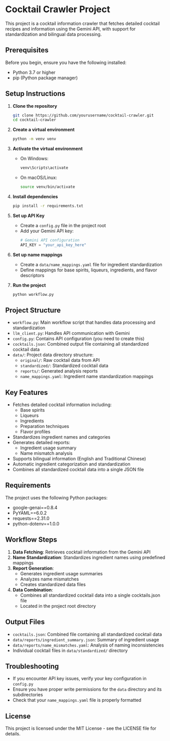 # Cocktail Crawler Project

This project is a cocktail information crawler that fetches detailed cocktail recipes and information using the Gemini API, with support for standardization and bilingual data processing.

## Prerequisites

Before you begin, ensure you have the following installed:

- Python 3.7 or higher
- pip (Python package manager)

## Setup Instructions

1. **Clone the repository**
   ```bash
   git clone https://github.com/yourusername/cocktail-crawler.git
   cd cocktail-crawler
   ```

2. **Create a virtual environment**
   ```bash
   python -m venv venv
   ```

3. **Activate the virtual environment**
   - On Windows:
     ```bash
     venv\Scripts\activate
     ```
   - On macOS/Linux:
     ```bash
     source venv/bin/activate
     ```

4. **Install dependencies**
   ```bash
   pip install -r requirements.txt
   ```

5. **Set up API Key**
   - Create a `config.py` file in the project root
   - Add your Gemini API key:
     ```python
     # Gemini API configuration
     API_KEY = "your_api_key_here"
     ```

6. **Set up name mappings**
   - Create a `data/name_mappings.yaml` file for ingredient standardization
   - Define mappings for base spirits, liqueurs, ingredients, and flavor descriptors

7. **Run the project**
   ```bash
   python workflow.py
   ```

## Project Structure

- `workflow.py`: Main workflow script that handles data processing and standardization
- `llm_client.py`: Handles API communication with Gemini
- `config.py`: Contains API configuration (you need to create this)
- `cocktails.json`: Combined output file containing all standardized cocktail data
- `data/`: Project data directory structure:
  - `original/`: Raw cocktail data from API
  - `standardized/`: Standardized cocktail data
  - `reports/`: Generated analysis reports
  - `name_mappings.yaml`: Ingredient name standardization mappings

## Key Features

- Fetches detailed cocktail information including:
  - Base spirits
  - Liqueurs
  - Ingredients
  - Preparation techniques
  - Flavor profiles
- Standardizes ingredient names and categories
- Generates detailed reports:
  - Ingredient usage summary
  - Name mismatch analysis
- Supports bilingual information (English and Traditional Chinese)
- Automatic ingredient categorization and standardization
- Combines all standardized cocktail data into a single JSON file

## Requirements

The project uses the following Python packages:
- google-genai==0.8.4
- PyYAML==6.0.2
- requests==2.31.0
- python-dotenv==1.0.0

## Workflow Steps

1. **Data Fetching**: Retrieves cocktail information from the Gemini API
2. **Name Standardization**: Standardizes ingredient names using predefined mappings
3. **Report Generation**: 
   - Generates ingredient usage summaries
   - Analyzes name mismatches
   - Creates standardized data files
4. **Data Combination**: 
   - Combines all standardized cocktail data into a single cocktails.json file
   - Located in the project root directory

## Output Files

- `cocktails.json`: Combined file containing all standardized cocktail data
- `data/reports/ingredient_summary.json`: Summary of ingredient usage
- `data/reports/name_mismatches.yaml`: Analysis of naming inconsistencies
- Individual cocktail files in `data/standardized/` directory

## Troubleshooting

- If you encounter API key issues, verify your key configuration in `config.py`
- Ensure you have proper write permissions for the `data` directory and its subdirectories
- Check that your `name_mappings.yaml` file is properly formatted

## License

This project is licensed under the MIT License - see the LICENSE file for details.
